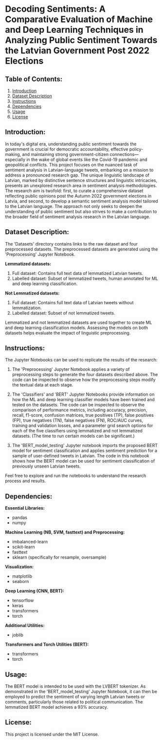 # Decoding Sentiments: A Comparative Evaluation of Machine and Deep Learning Techniques in Analyzing Public Sentiment Towards the Latvian Government Post 2022 Elections

## Table of Contents:
1. [Introduction](#introduction)
2. [Dataset Description](#dataset-description)
3. [Instructions](#instructions)
4. [Dependencies](#dependencies)
5. [Usage](#usage)
6. [License](#license)

## Introduction:
In today's digital era, understanding public sentiment towards the government is crucial for democratic accountability, effective policy-making, and maintaining strong government-citizen connections—especially in the wake of global events like the Covid-19 pandemic and geopolitical conflicts. This project focuses on the nuanced task of sentiment analysis in Latvian-language tweets, embarking on a mission to address a pronounced research gap. The unique linguistic landscape of Latvian, marked by distinctive sentence structures and linguistic intricacies, presents an unexplored research area in sentiment analysis methodologies. The research aim is twofold: first, to curate a comprehensive dataset reflecting public opinions post the Autumn 2022 government elections in Latvia, and second, to develop a semantic sentiment analysis model tailored to the Latvian language. The approach not only seeks to deepen the understanding of public sentiment but also strives to make a contribution to the broader field of sentiment analysis research in the Latvian language.

## Dataset Description:
The 'Datasets' directory contains links to the raw dataset and four preprocessed datasets. The preprocessed datasets are generated using the 'Preprocessing' Jupyter Notebook.

**Lemmatized datasets:**
1. Full dataset: Contains full text data of lemmatized Latvian tweets.
2. Labelled dataset: Subset of lemmatized tweets, human annotated for ML and deep learning classification.

**Not Lemmatized datasets:**
1. Full dataset: Contains full text data of Latvian tweets without lemmatization.
2. Labelled dataset: Subset of not lemmatized tweets.

Lemmatized and not lemmatized datasets are used together to create ML and deep learning classification models. Assessing the models on both datasets helps evaluate the impact of linguistic preprocessing.

## Instructions:
The Jupyter Notebooks can be used to replicate the results of the research:

1. The 'Preprocessing' Jupyter Notebook applies a variety of preprocessing steps to generate the four datasets described above. The code can be inspected to observe how the preprocessing steps modify the textual data at each stage.

2. The 'Classifiers' and 'BERT' Jupyter Notebooks provide information on how the ML and deep learning classifier models have been trained and tested on the datasets. The code can be inspected to observe the comparison of performance metrics, including accuracy, precision, recall, f1-score, confusion matrices, true positives (TP), false positives (FP), true negatives (TN), false negatives (FN), ROC/AUC curves, training and validation losses, and a parameter grid search options for each of the five classifiers using lemmatized and not lemmatized datasets. (The time to run certain models can be significant.)

3. The 'BERT_model_testing' Jupyter notebook imports the proposed BERT model for sentiment classification and applies sentiment prediction for a sample of user-defined tweets in Latvian. The code in this notebook shows how the BERT model can be used for sentiment classification of previously unseen Latvian tweets.

Feel free to explore and run the notebooks to understand the research process and results.

## Dependencies:
**Essential Libraries:**
- pandas
- numpy

**Machine Learning (NB, SVM, fasttext) and Preprocessing:**
- imbalanced-learn
- scikit-learn
- fasttext
- sklearn (specifically for resample, oversample)

**Visualization:**
- matplotlib
- seaborn

**Deep Learning (CNN, BERT):**
- tensorflow
- keras
- transformers
- torch

**Additional Utilities:**
- joblib

**Transformers and Torch Utilities (BERT):**
- transformers
- torch

## Usage:
The BERT model is intended to be used with the LVBERT tokenizer. As demonstrated in the 'BERT_model_testing' Jupyter Notebook, it can then be employed to predict the sentiment of varying length Latvian tweets or comments, particularly those related to political communication. The lemmatized BERT model achieves a 93% accuracy.

## License:
This project is licensed under the MIT License.
